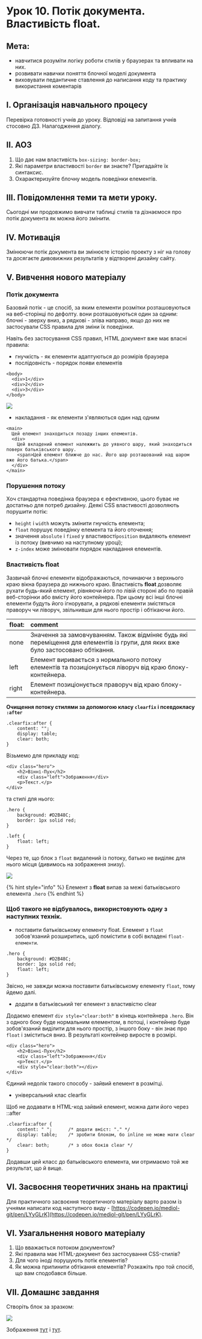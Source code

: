 # Урок 10. Потік документа. Властивість float.

## Мета:

* навчитися розуміти логіку роботи стилів у браузерах та впливати на них.
* розвивати навички поняття блочної моделі документа
* виховувати педантичне ставлення до написання коду та практику використання коментарів

## І. Організація навчального процесу

Перевірка готовності учнів до уроку. Відповіді на запитання учнів стосовно ДЗ. Налагодження діалогу.

## ІІ. АОЗ

1. Що дає нам властивість `box-sizing: border-box;`
2. Які параметри властивості `border` ви знаєте? Пригадайте їх синтаксис.
3. Охарактеризуйте блочну модель поведінки елементів.

## ІІІ. Повідомлення теми та мети уроку.

Сьогодні ми продовжимо вивчати таблиці стилів та дізнаємося про потік документа як можна його змінити.

## IV. Мотивація

Змінюючи потік документа ви змінюєте історію проекту з ніг на голову та досягаєте дивовижних результатів у відтворені дизайну сайту.

## V. Вивчення нового матеріалу

### **Потік документа**

Базовий потік - це спосіб, за яким елементи розмітки розташовуються на веб-сторінці по дефолту. вони розташовуються один за одним: блочні - зверху вниз, а рядкові - зліва направо, якщо до них не застосували CSS правила для зміни їх поведінки.

Навіть без застосування CSS правил, HTML документ вже має власні правила:

* гнучкість - як елементи адаптуються до розмірів браузера
* послідовність - порядок появи елементів

```text
<body>
  <div>1</div>
  <div>2</div>
  <div>3</div>
</body>
```

![](../.gitbook/assets/image%20%28113%29.png)

* накладання - як елементи з'являються один над одним

```text
<main>
  Цей елемент знаходиться позаду інших елементів.
  <div>
    Цей вкладений елемент належжить до уявного шару, який знаходиться поверх батьківського шару.
    <span>Цей елемент ближче до нас. Його шар розташований над шаром вже його батька.</span>
  </div>
</main>
```

### **Порушення потоку**

Хоч стандартна поведінка браузера є ефективною, цього буває не достатньо для потреб дизайну. Деякі CSS властивості дозволяють порушити потік:

* `height` і `width` можуть змінити гнучкість елемента;
* `float` порушує поведінку елемента та його оточення;
* значення `absolute` і `fixed` у властивості`position` видаляють елемент із потоку \(вивчимо на наступному уроці\);
* `z-index` може змінювати порядок накладання елементів.

### **Властивість float**

Зазвичай блочні елементи відображаються, починаючи з верхнього краю вікна браузера до нижнього краю. Властивість **float** дозволяє рухати будь-який елемент, рівняючи його по лівій стороні або по правій веб-сторінки або вмісту його контейнера. При цьому всі інші блочні елементи будуть його ігнорувати, а рядкові елементи змістяться праворуч чи ліворуч, звільнивши для нього простір і обтікаючи його.

| float: | comment |
| :--- | :--- |
| none | Значення за замовчуванням. Також відміняє будь які переміщення для елементів із групи, для яких вже було застосовано обтікання. |
| left | Елемент виривається з нормального потоку елементів та позиціонується ліворуч від краю блоку-контейнера. |
| right | Елемент позиціонується праворуч від краю блоку-контейнера. |

**Очищення потоку стилями за допомогою класу `clearfix` і псевдокласу `:after`**

```text
.clearfix:after { 
    content: ""; 
    display: table; 
    clear: both; 
}
```

Візьмемо для прикладу код:

```text
<div class="hero">
    <h2>Вінні-Пух</h2>
    <div class="left">Зображення</div>
    <p>Текст.</p>
</div>
```

та стилі для нього:

```text
.hero {
    background: #D2B48C;
    border: 1px solid red;
}

.left {
    float: left;
}
```

Через те, що блок з `float` видалений із потоку, батько не виділяє для нього місця \(дивимось на зображення знизу\).

![](../.gitbook/assets/image%20%28122%29.png)

{% hint style="info" %} Елемент з **float** випав за межі батьківського елемента `.hero` {% endhint %}

### **Щоб такого не відбувалось, використовують одну з наступних технік.**

* поставити батьківському елементу float. Елемент з `float` зобов'язаний розширитись, щоб помістити в собі вкладені `float-елементи`.

```text
.hero {
    background: #D2B48C;
    border: 1px solid red;
    float: left;
}
```

Звісно, не завжди можна поставити батьківському елементу `float`, тому йдемо далі.

* додати в батьківський тег елемент з властивістю clear

Додаємо елемент `div style="clear:both"` в кінець контейнера `.hero`. Він з одного боку буде нормальним елементом, в потоці, і контейнер буде зобов'язаний виділити для нього простір, з іншого боку - він знає про `float` і зміститься вниз. В результаті контейнер виросте в розмірі.

```text
<div class="hero">
    <h2>Вінні-Пух</h2>
    <div class="left">Зображення</div
    <p>Текст.</p>
    <div style="clear:both"></div>
</div>
```

Єдиний недолік такого способу - зайвий елемент в розмітці.

* універсальний клас clearfix

Щоб не додавати в HTML-код зайвий елемент, можна дати його через ::after

```text
.clearfix:after { 
    content: " ";      /* додати вміст: "." */
    display: table;    /* зробити блоком, бо inline не може мати clear */
    clear: both;       /* з обох боків clear */
}
```

Додавши цей класс до батьківського елемента, ми отримаємо той же результат, що й вище.

## VI. Засвоєння теоретичних знань на практиці

Для практичного засвоєння теоретичного матеріалу варто разом із учнями написати код наступного виду - [https://codepen.io/mediol-git/pen/LYyGLrK](https://codepen.io/mediol-git/pen/LYyGLrK).

## VI. Узагальнення нового матеріалу

1. Що вважається потоком документом?
2. Які правила має HTML-документ без застосування CSS-стилів?
3. Для чого іноді порушують потік елементів?
4. Як можна припинити обтікання елементів? Розкажіть про той спосіб, що вам сподобався більше.

## VII. Домашнє завдання

Створіть блок за зразком:

![](../.gitbook/assets/image%20%28121%29.png)

Зображення [тут](https://github.com/olgamaslovaolga/Alevel-Markup/raw/master/images/hw-6.2.1.png) і [тут](https://github.com/olgamaslovaolga/Alevel-Markup/raw/master/images/hw-6.2.png).

